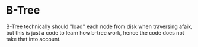 # B-Tree
B-Tree technically should "load" each node from disk when traversing afaik, but this is just a code to learn how b-tree work,
hence the code does not take that into account.